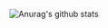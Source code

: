 ![Anurag's github stats](https://github-readme-stats.vercel.app/api?username=mSaYo&show_icons=true&theme=radical)
